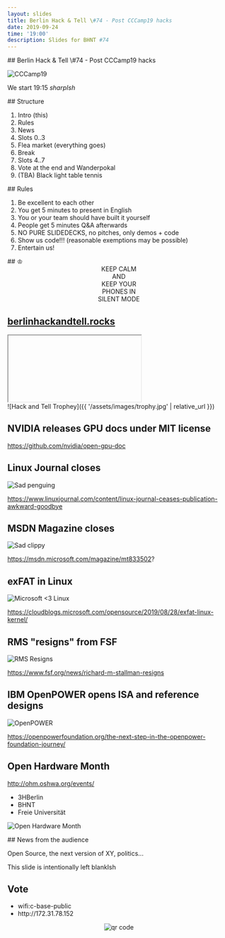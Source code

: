 ```yaml
---
layout: slides
title: Berlin Hack & Tell \#74 - Post CCCamp19 hacks
date: 2019-09-24
time: '19:00'
description: Slides for BHNT #74
---
```


<section data-markdown>
## Berlin Hack & Tell \#74 - Post CCCamp19 hacks

![CCCamp19](https://events.ccc.de/camp/2019/wiki/images/thumb/9/95/Cccamp19_signet_colors_RGB.png/200px-Cccamp19_signet_colors_RGB.png)

We start 19:15 *sharpIsh*
</section>

<section data-markdown>
## Structure

1. Intro (this)
1. Rules
1. News
1. Slots 0..3
1. Flea market (everything goes)
1. Break
1. Slots 4..7
1. Vote at the end and Wanderpokal
1. (TBA) Black light table tennis
</section>

<section data-markdown>
## Rules

1. Be excellent to each other
1. You get 5 minutes to present in English
1. You or your team should have built it yourself
1. People get 5 minutes Q&A afterwards
1. NO PURE SLIDEDECKS, no pitches, only demos + code
1. Show us code!!! (reasonable exemptions may be possible)
1. Entertain us!
</section>

<section data-markdown>
## &#9812;
<center>
KEEP CALM</br>
AND</br>
KEEP YOUR</br>
PHONES IN</br>
SILENT MODE</br>
</center>
</section>

<section>
<h2><a href="https://berlinhackandtell.rocks/">berlinhackandtell.rocks</a></h2>
<iframe class="stretch" data-src="https://berlinhackandtell.rocks"></iframe>
</section>

<section data-markdown>
![Hack and Tell Trophey]({{ '/assets/images/trophy.jpg' | relative_url }})
</section>

<section data-markdown>

## NVIDIA releases GPU docs under MIT license

https://github.com/nvidia/open-gpu-doc

</section>

<section data-markdown>

## Linux Journal closes

![Sad penguing](https://i1.wp.com/itsfoss.com/wp-content/uploads/2017/12/Linux-Journal-Discontinued-1.jpeg?w=800&ssl=1)

https://www.linuxjournal.com/content/linux-journal-ceases-publication-awkward-goodbye

</section>

<section data-markdown>

## MSDN Magazine closes

![Sad clippy](https://content.spiceworksstatic.com/service.community/p/blog_entry_images/0000001033/5c4b71b4/attached_image/pepper-article_600x336-jan23.jpg)

https://msdn.microsoft.com/magazine/mt833502?

</section>

<section data-markdown>

## exFAT in Linux

![Microsoft <3 Linux](https://venturebeat.com/wp-content/uploads/2017/05/microsoft_heart_linux.jpg?fit=400%2C200&strip=all)

https://cloudblogs.microsoft.com/opensource/2019/08/28/exfat-linux-kernel/

</section>

<section data-markdown>

## RMS "resigns" from FSF

![RMS Resigns](https://www.fudzilla.com/media/k2/items/cache/a4db4ce875015291893ea223ebbb8f1d_XL.jpg)

https://www.fsf.org/news/richard-m-stallman-resigns

</section>

<section data-markdown>

## IBM OpenPOWER opens ISA and reference designs

![OpenPOWER](https://www.itopstimes.com/wp-content/uploads/2019/08/mkR3-_zI-490x257.png)

https://openpowerfoundation.org/the-next-step-in-the-openpower-foundation-journey/

</section>

<section data-markdown>

## Open Hardware Month

http://ohm.oshwa.org/events/

* 3HBerlin
* BHNT
* Freie Universität

![Open Hardware Month](https://www.oshwa.org/wp-content/uploads/2019/07/opensourceHWmonth_Logo3_2.png)

</section>

<section data-markdown>
## News from the audience

Open Source, the next version of XY, politics...
</section>

<section data-markdown>
This slide is intentionally left blankIsh
</section>

<section>
<h2>Vote</h2>

<ul>
<li>wifi:c-base-public</li>
<li>http://172.31.78.152</li>
</ul>
<center>
<img src="http://api.qrserver.com/v1/create-qr-code/?color=000000&amp;bgcolor=FFFFFF&amp;data=http%3A%2F%2F172.31.78.152&amp;qzone=1&amp;margin=0&amp;size=400x400&amp;ecc=L" alt="qr code" />
</center>
</section>

